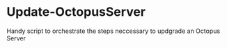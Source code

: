# Update-OctopusServer
Handy script to orchestrate the steps neccessary to updgrade an Octopus Server
